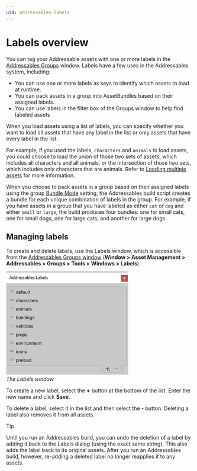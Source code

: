```yaml
---
uid: addressables-labels
---
```


# Labels overview

You can tag your Addressable assets with one or more labels in the [Addressables Groups](xref:addressables-groups) window. Labels have a few uses in the Addressables system, including:

* You can use one or more labels as keys to identify which assets to load at runtime.
* You can pack assets in a group into AssetBundles based on their assigned labels.
* You can use labels in the filter box of the Groups window to help find labeled assets

When you load assets using a list of labels, you can specify whether you want to load all assets that have any label in the list or only assets that have every label in the list.

For example, if you used the labels, `characters` and `animals` to load assets, you could choose to load the union of those two sets of assets, which includes all characters and all animals, or the intersection of those two sets, which includes only characters that are animals. Refer to [Loading multiple assets](load-assets.md#load-multiple-assets) for more information.

When you choose to pack assets in a group based on their assigned labels using the group [Bundle Mode](xref:addressables-content-packing-and-loading-schema) setting, the Addressables build script creates a bundle for each unique combination of labels in the group. For example, if you have assets in a group that you have labeled as either `cat` or `dog` and either `small` or `large`, the build produces four bundles: one for small cats, one for small dogs, one for large cats, and another for large dogs.

## Managing labels

To create and delete labels, use the Labels window, which is accessible from the [Addressables Groups window](GroupsWindow.md) (**Window &gt; Asset Management &gt; Addressables &gt; Groups &gt; Tools &gt; Windows &gt; Labels**).

![](images/addressables-labels-window.png)<br/>*The Labels window*

To create a new label, select the __+__ button at the bottom of the list. Enter the new name and click __Save__.

To delete a label, select it in the list and then select the __-__ button. Deleting a label also removes it from all assets.

> [!TIP]
> Until you run an Addressables build, you can undo the deletion of a label by adding it back to the Labels dialog (using the exact same string). This also adds the label back to its original assets. After you run an Addressables build, however, re-adding a deleted label no longer reapplies it to any assets.
